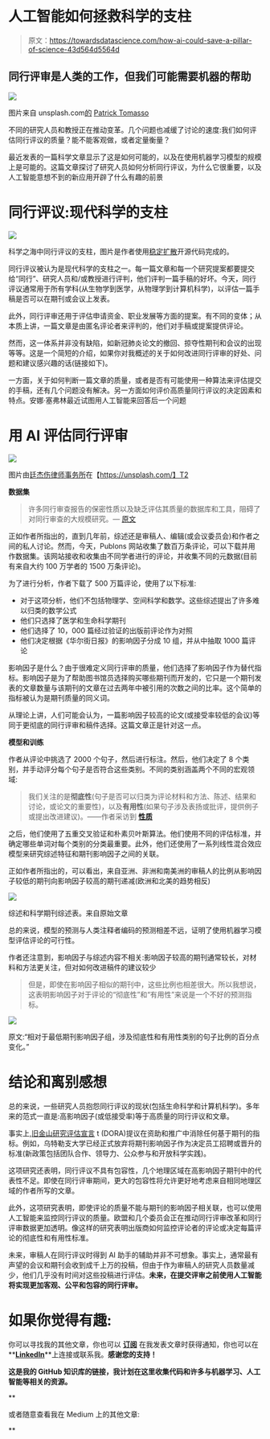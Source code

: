 # 人工智能如何拯救科学的支柱

> 原文：<https://towardsdatascience.com/how-ai-could-save-a-pillar-of-science-43d564d5564d>

## 同行评审是人类的工作，但我们可能需要机器的帮助

![](img/5bbf411e3021534adc41eadf6585a0a7.png)

图片来自 unsplash.com[的](https://unsplash.com/) [Patrick Tomasso](https://unsplash.com/@impatrickt)

不同的研究人员和教授正在推动变革。几个问题也减缓了讨论的速度:我们如何评估同行评议的质量？能不能客观做，或者定量衡量？

最近发表的一篇科学文章显示了这是如何可能的，以及在使用机器学习模型的规模上是可能的。这篇文章探讨了研究人员如何分析同行评议，为什么它很重要，以及人工智能意想不到的新应用开辟了什么有趣的前景

# **同行评议:现代科学的支柱**

![](img/2c3688b9bc95fbe6109379aeefd742b5.png)

科学之海中同行评议的支柱，图片是作者使用[稳定扩散](https://arxiv.org/abs/2112.10752)开源代码完成的。

同行评议被认为是现代科学的支柱之一。每一篇文章和每一个研究提案都要提交给“同行”、研究人员和/或教授进行评判，他们评判一篇手稿的好坏。今天，同行评议通常用于所有学科(从生物学到医学，从物理学到计算机科学)，以评估一篇手稿是否可以在期刊或会议上发表。

此外，同行评审还用于评估申请资金、职业发展等方面的提案。有不同的变体；从本质上讲，一篇文章是由匿名评论者来评判的，他们对手稿或提案提供评论。

然而，这一体系并非没有缺陷，如新冠肺炎论文的撤回、掠夺性期刊和会议的出现等等。这是一个简短的介绍，如果你对我概述的关于如何改进同行评审的好处、问题和建议感兴趣的话(链接如下)。

[](/how-science-contribution-has-become-a-toxic-environment-6beb382cebcd)  

一方面，关于如何判断一篇文章的质量，或者是否有可能使用一种算法来评估提交的手稿，还有几个问题没有解决。另一方面如何评价高质量同行评议的决定因素和特点。安娜·塞弗林最近试图用人工智能来回答后一个问题

# **用 AI 评估同行评审**

![](img/6558427b2fd5f512f9cdb263bb01f3b8.png)

图片由[廷杰伤律师事务所](https://unsplash.com/@tingeyinjurylawfirm)在【https://unsplash.com/】T2

**数据集**

> 许多同行审查报告的保密性质以及缺乏评估其质量的数据库和工具，阻碍了对同行审查的大规模研究。— [原文](https://arxiv.org/ftp/arxiv/papers/2207/2207.09821.pdf)

正如作者所指出的，直到几年前，综述还是审稿人、编辑(或会议委员会)和作者之间的私人讨论。然而，今天，Publons 网站收集了数百万条评论，可以下载并用作数据集。该网站接收和收集由不同学者进行的评论，并收集不同的元数据(目前有来自大约 100 万学者的 1500 万条评论)。

为了进行分析，作者下载了 500 万篇评论，使用了以下标准:

*   对于这项分析，他们不包括物理学、空间科学和数学。这些综述提出了许多难以归类的数学公式
*   他们只选择了医学和生命科学期刊
*   他们选择了 10，000 篇经过验证的出版前评论作为对照
*   他们决定根据《华尔街日报》的影响因子分成 10 组，并从中抽取 1000 篇评论

影响因子是什么？由于很难定义同行评审的质量，他们选择了影响因子作为替代指标。影响因子是为了帮助图书馆员选择购买哪些期刊而开发的，它只是一个期刊发表的文章数量与该期刊的文章在过去两年中被引用的次数之间的比率。这个简单的指标被认为是期刊质量的同义词。

从理论上讲，人们可能会认为，一篇影响因子较高的论文(或接受率较低的会议)等同于更彻底的同行评审和稿件选择。这篇文章正是针对这一点。

**模型和训练**

作者从评论中挑选了 2000 个句子，然后进行标注。然后，他们决定了 8 个类别，并手动评分每个句子是否符合这些类别。不同的类别涵盖两个不同的宏观领域:

> 我们关注的是**彻底性**(句子是否可以归类为评论材料和方法、陈述、结果和讨论，或论文的重要性)，以及**有用性**(如果句子涉及表扬或批评，提供例子或提出改进建议)。——作者采访到 [**性质**](https://www.nature.com/articles/d41586-022-02787-5)

之后，他们使用了五重交叉验证和朴素贝叶斯算法。他们使用不同的评估标准，并确定哪些单词对每个类别的分类最重要。此外，他们还使用了一系列线性混合效应模型来研究综述特征和期刊影响因子之间的关联。

正如作者所指出的，可以看出，来自亚洲、非洲和南美洲的审稿人的比例从影响因子较低的期刊向影响因子较高的期刊递减(欧洲和北美的趋势相反)

![](img/9af201ecdfdd98d4aae542440105bcbb.png)

综述和科学期刊综述表。来自原始文章

总的来说，模型的预测与人类注释者编码的预测相差不远，证明了使用机器学习模型评估评论的可行性。

作者还注意到，影响因子与综述内容不相关:影响因子较高的期刊通常较长，对材料和方法更关注，但对如何改进稿件的建议较少

> 但是，即使在影响因子相似的期刊中，这些比例也相差很大。所以我想说，这表明影响因子对于评论的“彻底性”和“有用性”来说是一个不好的预测指标。

![](img/49494f425ee8ab2574b77788eb442f19.png)

原文:“相对于最低期刊影响因子组，涉及彻底性和有用性类别的句子比例的百分点变化。”

# **结论和离别感想**

总的来说，一些研究人员抱怨同行评议的现状(包括生命科学和计算机科学)。多年来的范式一直是:高影响因子(或低接受率)等于高质量的同行评议和文章。

事实上,[旧金山研究评估宣言](https://sfdora.org/) t (DORA)提议在资助和推广中消除任何基于期刊的指标。例如，乌特勒支大学已经正式放弃将期刊影响因子作为决定员工招聘或晋升的标准(新政策包括团队合作、领导力、公众参与和开放科学实践)。

这项研究还表明，同行评议不具有包容性，几个地理区域在高影响因子期刊中的代表性不足。即使在同行评审期间，更大的包容性将允许更好地考虑来自相同地理区域的作者所写的文章。

此外，这项研究表明，即使评论的质量不能与期刊的影响因子相关联，也可以使用人工智能来监控同行评议的质量。欧盟和几个委员会正在推动同行评审改革和同行评审数据更加透明。像这样的研究表明出版商如何监控评论者的评论或决定每篇评论的彻底性和有用性标准。

未来，审稿人在同行评议时得到 AI 助手的辅助并非不可想象。事实上，通常最有声望的会议和期刊会收到成千上万的投稿，但由于作为审稿人的研究人员数量减少，他们几乎没有时间对这些投稿进行评估。**未来，在提交评审之前使用人工智能将实现更加客观、公平和包容的同行评审。**

# 如果你觉得有趣:

你可以寻找我的其他文章，你也可以 [**订阅**](https://salvatore-raieli.medium.com/subscribe) 在我发表文章时获得通知，你也可以在**[**LinkedIn**](https://www.linkedin.com/in/salvatore-raieli/)**上连接或联系我。**感谢您的支持！**

**这是我的 GitHub 知识库的链接，我计划在这里收集代码和许多与机器学习、人工智能等相关的资源。**

**[](https://github.com/SalvatoreRa/tutorial)  

或者随意查看我在 Medium 上的其他文章:

[](/a-critical-analysis-of-your-dataset-2b388e7ca01e)  [](/machine-learning-to-tackle-climate-change-7911e004c3a2)  [](/machine-unlearning-the-duty-of-forgetting-3666e5b9f6e5)  [](https://pub.towardsai.net/a-new-bloom-in-ai-why-the-bloom-model-can-be-a-gamechanger-380a15b1fba7) **